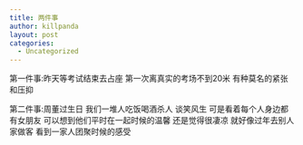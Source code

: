 ```yaml
---
title: 两件事
author: killpanda
layout: post
categories:
  - Uncategorized
---
```


第一件事:昨天等考试结束去占座 第一次离真实的考场不到20米 有种莫名的紧张和压抑


第二件事:周董过生日 我们一堆人吃饭喝酒杀人 谈笑风生 可是看着每个人身边都有女朋友 可以想到他们平时在一起时候的温馨 还是觉得很凄凉 就好像过年去别人家做客 看到一家人团聚时候的感受
